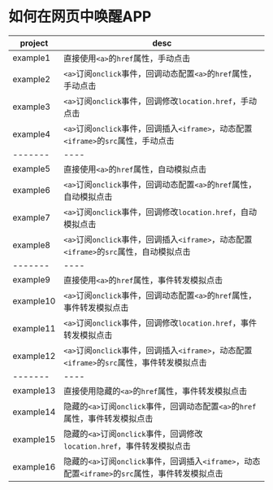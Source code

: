 # 如何在网页中唤醒APP

| project | desc |
| ------- | ---- |
| example1 | 直接使用`<a>`的`href`属性，手动点击 |
| example2 | `<a>`订阅`onclick`事件，回调动态配置`<a>`的`href`属性，手动点击 |
| example3 | `<a>`订阅`onclick`事件，回调修改`location.href`，手动点击 |
| example4 | `<a>`订阅`onclick`事件，回调插入`<iframe>`，动态配置`<iframe>`的`src`属性，手动点击 |
| ------- | ---- |
| example5 | 直接使用`<a>`的`href`属性，自动模拟点击 |
| example6 | `<a>`订阅`onclick`事件，回调动态配置`<a>`的`href`属性，自动模拟点击 |
| example7 | `<a>`订阅`onclick`事件，回调修改`location.href`，自动模拟点击 |
| example8 | `<a>`订阅`onclick`事件，回调插入`<iframe>`，动态配置`<iframe>`的`src`属性，自动模拟点击 |
| ------- | ---- |
| example9 | 直接使用`<a>`的`href`属性，事件转发模拟点击 |
| example10 | `<a>`订阅`onclick`事件，回调动态配置`<a>`的`href`属性，事件转发模拟点击 |
| example11 | `<a>`订阅`onclick`事件，回调修改`location.href`，事件转发模拟点击 |
| example12 | `<a>`订阅`onclick`事件，回调插入`<iframe>`，动态配置`<iframe>`的`src`属性，事件转发模拟点击 |
| ------- | ---- |
| example13 | 直接使用隐藏的`<a>`的`href`属性，事件转发模拟点击 |
| example14 | 隐藏的`<a>`订阅`onclick`事件，回调动态配置`<a>`的`href`属性，事件转发模拟点击 |
| example15 | 隐藏的`<a>`订阅`onclick`事件，回调修改`location.href`，事件转发模拟点击 |
| example16 | 隐藏的`<a>`订阅`onclick`事件，回调插入`<iframe>`，动态配置`<iframe>`的`src`属性，事件转发模拟点击 |
